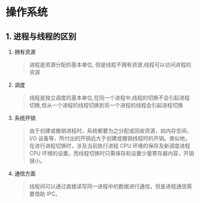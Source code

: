 # 操作系统

## 1. 进程与线程的区别

1. 拥有资源

   > 进程是资源分配的基本单位, 但是线程不拥有资源,线程可以访问进程的资源

2. 调度

   > 线程是独立调度的基本单位,在同一个进程中,线程的切换不会引起进程切换,但从一个进程的线程切换到另一个进程的线程会引起进程切换

3. 系统开销

   > 由于创建或撤销进程时，系统都要为之分配或回收资源，如内存空间、I/O 设备等，所付出的开销远大于创建或撤销线程时的开销。类似地，在进行进程切换时，涉及当前执行进程 CPU 环境的保存及新调度进程 CPU 环境的设置，而线程切换时只需保存和设置少量寄存器内容，开销很小。

4. 通信方面

   >线程间可以通过直接读写同一进程中的数据进行通信，但是进程通信需要借助 IPC。



### 